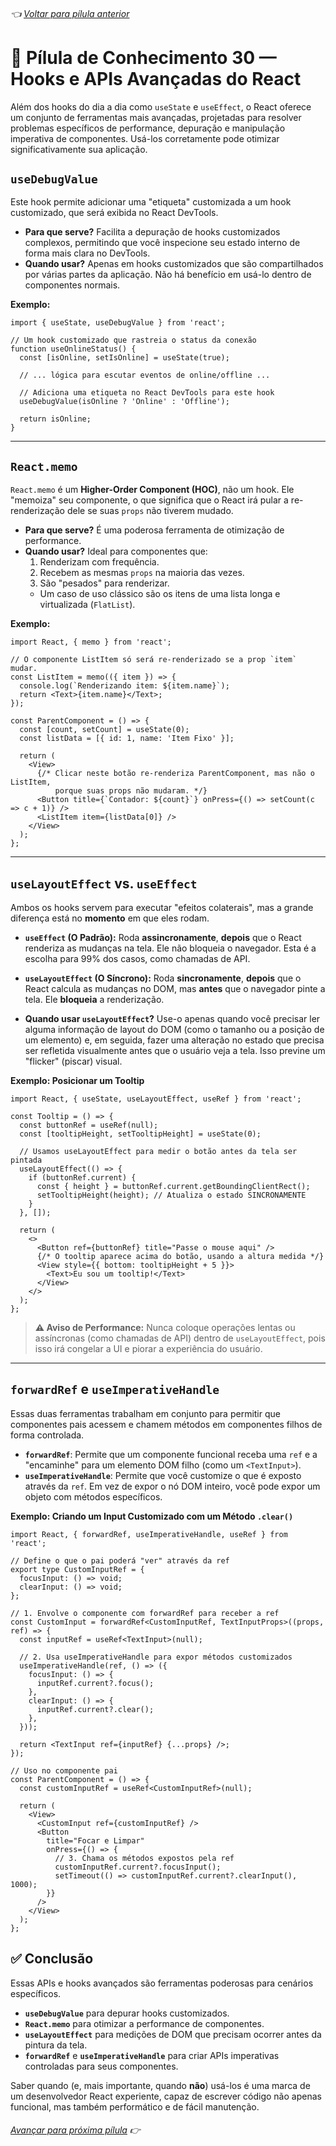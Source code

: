 ###### 👈 [Voltar para pílula anterior](https://github.com/ewerton5/reactJS-knowledge-nuggets/blob/main/content/029-promise.md)

# 📘 Pílula de Conhecimento 30 — Hooks e APIs Avançadas do React

Além dos hooks do dia a dia como `useState` e `useEffect`, o React oferece um conjunto de ferramentas mais avançadas, projetadas para resolver problemas específicos de performance, depuração e manipulação imperativa de componentes. Usá-los corretamente pode otimizar significativamente sua aplicação.

## `useDebugValue`

Este hook permite adicionar uma "etiqueta" customizada a um hook customizado, que será exibida no React DevTools.

  * **Para que serve?** Facilita a depuração de hooks customizados complexos, permitindo que você inspecione seu estado interno de forma mais clara no DevTools.
  * **Quando usar?** Apenas em hooks customizados que são compartilhados por várias partes da aplicação. Não há benefício em usá-lo dentro de componentes normais.

**Exemplo:**

```tsx
import { useState, useDebugValue } from 'react';

// Um hook customizado que rastreia o status da conexão
function useOnlineStatus() {
  const [isOnline, setIsOnline] = useState(true);

  // ... lógica para escutar eventos de online/offline ...

  // Adiciona uma etiqueta no React DevTools para este hook
  useDebugValue(isOnline ? 'Online' : 'Offline');

  return isOnline;
}
```

-----

## `React.memo`

`React.memo` é um **Higher-Order Component (HOC)**, não um hook. Ele "memoiza" seu componente, o que significa que o React irá pular a re-renderização dele se suas `props` não tiverem mudado.

  * **Para que serve?** É uma poderosa ferramenta de otimização de performance.
  * **Quando usar?** Ideal para componentes que:
    1.  Renderizam com frequência.
    2.  Recebem as mesmas `props` na maioria das vezes.
    3.  São "pesados" para renderizar.
    <!-- end list -->
      * Um caso de uso clássico são os itens de uma lista longa e virtualizada (`FlatList`).

**Exemplo:**

```tsx
import React, { memo } from 'react';

// O componente ListItem só será re-renderizado se a prop `item` mudar.
const ListItem = memo(({ item }) => {
  console.log(`Renderizando item: ${item.name}`);
  return <Text>{item.name}</Text>;
});

const ParentComponent = () => {
  const [count, setCount] = useState(0);
  const listData = [{ id: 1, name: 'Item Fixo' }];

  return (
    <View>
      {/* Clicar neste botão re-renderiza ParentComponent, mas não o ListItem,
          porque suas props não mudaram. */}
      <Button title={`Contador: ${count}`} onPress={() => setCount(c => c + 1)} />
      <ListItem item={listData[0]} />
    </View>
  );
};
```

-----

## `useLayoutEffect` vs. `useEffect`

Ambos os hooks servem para executar "efeitos colaterais", mas a grande diferença está no **momento** em que eles rodam.

  * **`useEffect` (O Padrão):** Roda **assincronamente**, **depois** que o React renderiza as mudanças na tela. Ele não bloqueia o navegador. Esta é a escolha para 99% dos casos, como chamadas de API.

  * **`useLayoutEffect` (O Síncrono):** Roda **sincronamente**, **depois** que o React calcula as mudanças no DOM, mas **antes** que o navegador pinte a tela. Ele **bloqueia** a renderização.

  * **Quando usar `useLayoutEffect`?** Use-o apenas quando você precisar ler alguma informação de layout do DOM (como o tamanho ou a posição de um elemento) e, em seguida, fazer uma alteração no estado que precisa ser refletida visualmente antes que o usuário veja a tela. Isso previne um "flicker" (piscar) visual.

**Exemplo: Posicionar um Tooltip**

```tsx
import React, { useState, useLayoutEffect, useRef } from 'react';

const Tooltip = () => {
  const buttonRef = useRef(null);
  const [tooltipHeight, setTooltipHeight] = useState(0);

  // Usamos useLayoutEffect para medir o botão antes da tela ser pintada
  useLayoutEffect(() => {
    if (buttonRef.current) {
      const { height } = buttonRef.current.getBoundingClientRect();
      setTooltipHeight(height); // Atualiza o estado SINCRONAMENTE
    }
  }, []);

  return (
    <>
      <Button ref={buttonRef} title="Passe o mouse aqui" />
      {/* O tooltip aparece acima do botão, usando a altura medida */}
      <View style={{ bottom: tooltipHeight + 5 }}>
        <Text>Eu sou um tooltip!</Text>
      </View>
    </>
  );
};
```

> **⚠️ Aviso de Performance:** Nunca coloque operações lentas ou assíncronas (como chamadas de API) dentro de `useLayoutEffect`, pois isso irá congelar a UI e piorar a experiência do usuário.

-----

## `forwardRef` e `useImperativeHandle`

Essas duas ferramentas trabalham em conjunto para permitir que componentes pais acessem e chamem métodos em componentes filhos de forma controlada.

  * **`forwardRef`**: Permite que um componente funcional receba uma `ref` e a "encaminhe" para um elemento DOM filho (como um `<TextInput>`).
  * **`useImperativeHandle`**: Permite que você customize o que é exposto através da `ref`. Em vez de expor o nó DOM inteiro, você pode expor um objeto com métodos específicos.

**Exemplo: Criando um Input Customizado com um Método `.clear()`**

```tsx
import React, { forwardRef, useImperativeHandle, useRef } from 'react';

// Define o que o pai poderá "ver" através da ref
export type CustomInputRef = {
  focusInput: () => void;
  clearInput: () => void;
};

// 1. Envolve o componente com forwardRef para receber a ref
const CustomInput = forwardRef<CustomInputRef, TextInputProps>((props, ref) => {
  const inputRef = useRef<TextInput>(null);

  // 2. Usa useImperativeHandle para expor métodos customizados
  useImperativeHandle(ref, () => ({
    focusInput: () => {
      inputRef.current?.focus();
    },
    clearInput: () => {
      inputRef.current?.clear();
    },
  }));

  return <TextInput ref={inputRef} {...props} />;
});

// Uso no componente pai
const ParentComponent = () => {
  const customInputRef = useRef<CustomInputRef>(null);

  return (
    <View>
      <CustomInput ref={customInputRef} />
      <Button
        title="Focar e Limpar"
        onPress={() => {
          // 3. Chama os métodos expostos pela ref
          customInputRef.current?.focusInput();
          setTimeout(() => customInputRef.current?.clearInput(), 1000);
        }}
      />
    </View>
  );
};
```

## ✅ Conclusão

Essas APIs e hooks avançados são ferramentas poderosas para cenários específicos.

  * **`useDebugValue`** para depurar hooks customizados.
  * **`React.memo`** para otimizar a performance de componentes.
  * **`useLayoutEffect`** para medições de DOM que precisam ocorrer antes da pintura da tela.
  * **`forwardRef`** e **`useImperativeHandle`** para criar APIs imperativas controladas para seus componentes.

Saber quando (e, mais importante, quando **não**) usá-los é uma marca de um desenvolvedor React experiente, capaz de escrever código não apenas funcional, mas também performático e de fácil manutenção.

###### [Avançar para próxima pílula](https://github.com/ewerton5/reactJS-knowledge-nuggets/blob/main/content/031-lodash.md) 👉
